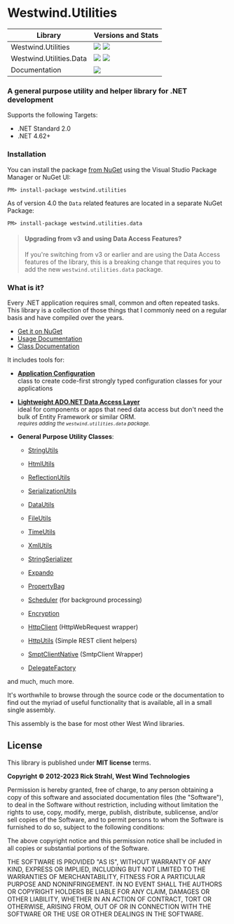 # Westwind.Utilities 

| Library                 | Versions and Stats                                                                                                                                                                                      |
|-------------------------|---------------------------------------------------------------------------------------------------------------------------------------------------------------------------------------------------------|
| Westwind.Utilities      | <a href="https://www.nuget.org/packages/Westwind.Utilities/">![](https://img.shields.io/nuget/v/Westwind.Utilities.svg)</a> ![](https://img.shields.io/nuget/dt/Westwind.Utilities.svg)                 |
| Westwind.Utilities.Data | <a href="https://www.nuget.org/packages/Westwind.Utilities.Data/">![](https://img.shields.io/nuget/v/Westwind.Utilities.Data.svg)</a>  ![](https://img.shields.io/nuget/dt/Westwind.Utilities.Data.svg) |
| Documentation           | <a href="https://docs.west-wind.com/westwind.utilities/">![](https://img.shields.io/badge/documentation-blue.svg)</a>                                                                                   |

### A general purpose utility and helper library for .NET development

Supports the following Targets:

* .NET Standard 2.0
* .NET 4.62+

### Installation
You can install the package [from NuGet](http://nuget.org/packages/Westwind.Utilities/) using the Visual Studio Package Manager or NuGet UI:

```
PM> install-package westwind.utilities
```

As of version 4.0 the `Data` related features are located in a separate NuGet Package:

```
PM> install-package westwind.utilities.data
```
> #### Upgrading from v3 and using Data Access Features?
> If you're switching from v3 or earlier and are using the Data Access features of the library, this is a breaking change that requires you to add the new `westwind.utilities.data` package.

### What is it?
Every .NET application requires small, common and often repeated tasks. This library is a collection of those things that I commonly need on a regular basis and have compiled over the years.

* [Get it on NuGet](https://nuget.org/packages/Westwind.Utilities/)
* [Usage Documentation](https://docs.west-wind.com/westwind.utilities/_5am0u0jou.htm)
* [Class Documentation](https://docs.west-wind.com/westwind.utilities/_5am0u09dd.htm)

It includes tools for:

* [**Application Configuration**](https://docs.west-wind.com/westwind.utilities?page=_2le027umn.htm)  
class to create code-first strongly typed configuration classes for your applications

* [**Lightweight ADO.NET Data Access Layer**](https://docs.west-wind.com/westwind.utilities?=page=_3ou0v2jum.htm)  
ideal for components or apps that need data access but don't need the bulk of Entity Framework or similar ORM.  
<small>*requires adding the `westwind.utilities.data` package.*</small>


* **General Purpose Utility Classes**:
	* [StringUtils](https://docs.west-wind.com/westwind.utilities?topic=Class%20StringUtils)
    * [HtmlUtils](https://docs.west-wind.com/westwind.utilities?topic=Class%20HtmlUtils)
	* [ReflectionUtils](https://docs.west-wind.com/westwind.utilities?topic=Class%20ReflectionUtils)
	* [SerializationUtils](https://docs.west-wind.com/westwind.utilities?topic=Class%20SerializationUtils)
	* [DataUtils](https://docs.west-wind.com/westwind.utilities?topic=Class%20DataUtils)	
	* [FileUtils](https://docs.west-wind.com/westwind.utilities?topic=Class%20FileUtils)
    * [TimeUtils](https://docs.west-wind.com/westwind.utilities?topic=Class%20TimeUtils)	
    * [XmlUtils](https://docs.west-wind.com/westwind.utilities?topic=Class%20TimeUtils)	    
    * [StringSerializer](https://docs.west-wind.com/westwind.utilities?topic=Class%20StringSerializer)
    * [Expando](https://docs.west-wind.com/westwind.utilities?topic=Class%20Expando)
	* [PropertyBag](https://docs.west-wind.com/westwind.utilities?topic=Class%20PropertyBag)
    * [Scheduler](https://docs.west-wind.com/westwind.utilities?topic=Class%20Scheduler) (for background processing) 
    * [Encryption](https://docs.west-wind.com/westwind.utilities?topic=Class%20Encryption)
    * [HttpClient](https://docs.west-wind.com/westwind.utilities?topic=Class%20HttpClient) (HttpWebRequest wrapper)
    * [HttpUtils](https://docs.west-wind.com/westwind.utilities?topic=Class%20HttpUtils) (Simple REST client helpers)
    * [SmptClientNative](https://docs.west-wind.com/westwind.utilities?topic=Class%20SmtpClientNative) (SmtpClient Wrapper)
    
    * [DelegateFactory](https://docs.west-wind.com/westwind.utilities?topic=Class%20DelegateFactory)

and much, much more.

It's worthwhile to browse through the source code or the documentation
to find out the myriad of useful functionality that is available, all
in a small single assembly.

This assembly is the base for most other West Wind libraries.

## License
This library is published under **MIT license** terms.

**Copyright &copy; 2012-2023 Rick Strahl, West Wind Technologies**

Permission is hereby granted, free of charge, to any person obtaining a copy of this software and associated documentation files (the "Software"), to deal in the Software without restriction, including without limitation the rights to use, copy, modify, merge, publish, distribute, sublicense, and/or sell copies of the Software, and to permit persons to whom the Software is furnished to do so, subject to the following conditions:

The above copyright notice and this permission notice shall be included in all copies or substantial portions of the Software.

THE SOFTWARE IS PROVIDED "AS IS", WITHOUT WARRANTY OF ANY KIND, EXPRESS OR IMPLIED, INCLUDING BUT NOT LIMITED TO THE WARRANTIES OF MERCHANTABILITY, FITNESS FOR A PARTICULAR PURPOSE AND NONINFRINGEMENT. IN NO EVENT SHALL THE AUTHORS OR COPYRIGHT HOLDERS BE LIABLE FOR ANY CLAIM, DAMAGES OR OTHER LIABILITY, WHETHER IN AN ACTION OF CONTRACT, TORT OR OTHERWISE, ARISING FROM, OUT OF OR IN CONNECTION WITH THE SOFTWARE OR THE USE OR OTHER DEALINGS IN THE SOFTWARE.

